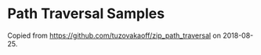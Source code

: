 # Path Traversal Samples

Copied from https://github.com/tuzovakaoff/zip_path_traversal on 2018-08-25.
